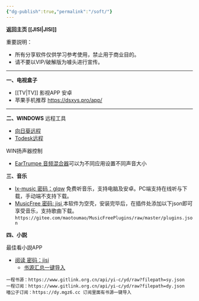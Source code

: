 ```yaml
---
{"dg-publish":true,"permalink":"/soft/"}
---
```



**返回主页 [[JISI\|JISI]]**

重要説明：
- 所有分享软件仅供学习参考使用，禁止用于商业目的。
- 请不要以VIP/破解版为噱头进行宣传。

---
**一、电视盒子**
- [[TV\|TV]] 影视APP 安卓
- 苹果手机推荐  [https://dsxys.pro/app/   ](https://dsxys.pro/app/   )

---
**二、WINDOWS**
远程工具
- [向日葵远程](https://sunlogin.oray.com/download?categ=personal)
- [Todesk远程](https://www.todesk.com/download.html)

WIN扬声器控制
- [EarTrumpe 音频混合器](https://eartrumpet.app/)可以为不同应用设置不同声音大小

**三、音乐**
- [lx-music 密码：glqw](https://www.lanzoui.com/b0bf2cfa/)   免费听音乐，支持电脑及安卓。PC端支持在线听与下载，手动端不支持下载。
- [MusicFree 密码: jisi ](https://jisi.lanzout.com/b012thr7e)   本软件为空壳，安装完毕后，在插件处添加以下json即可享受音乐，支持歌曲下载。`https://gitee.com/maotoumao/MusicFreePlugins/raw/master/plugins.json`

**四、小説**

最佳看小説APP
- [阅读 密码：jisi ](https://jisi.lanzout.com/b012ti55g?password=dugv)  
	- [书源汇总一键导入](https://legado.aoaostar.com/)

```
一程书源：https://www.gitlink.org.cn/api/yi-c/yd/raw?filepath=sy.json
一程订阅：https://www.gitlink.org.cn/api/yi-c/yd/raw?filepath=dy.json
喵公子订阅：https://dy.mgz6.cc 订阅里面有书源一键导入
```